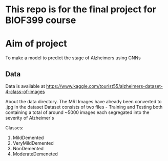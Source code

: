 # This repo is for the final project for BIOF399 course 

# Aim of project

To make a model to predict the stage of Alzheimers using CNNs

## Data
Data is available at https://www.kaggle.com/tourist55/alzheimers-dataset-4-class-of-images

About the data directory.
The MRI Images have already been converted to .jpg in the dataset
Dataset consists of two files - Training and Testing both containing a total of around ~5000 images each segregated into the severity of Alzheimer's

Classes:

1. MildDemented
2. VeryMildDemented
3. NonDemented 
4. ModerateDemeneted
